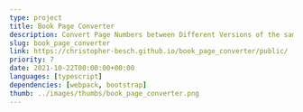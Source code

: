 ```yaml
---
type: project
title: Book Page Converter
description: Convert Page Numbers between Different Versions of the same Book.
slug: book_page_converter
link: https://christopher-besch.github.io/book_page_converter/public/
priority: 7
date: 2021-10-22T00:00:00+00:00
languages: [typescript]
dependencies: [webpack, bootstrap]
thumb: ../images/thumbs/book_page_converter.png
---
```


